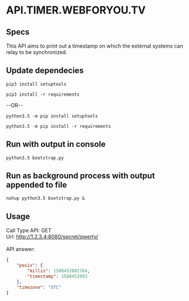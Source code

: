 # API.TIMER.WEBFORYOU.TV #

Specs
-----
This API aims to print out a timestamp on which the external systems can relay to be synchronized.

Update dependecies
-----
```pip3 install setuptools```

```pip3 install -r requirements```

--OR--

```python3.5 -m pip install setuptools```

```python3.5 -m pip install -r requirements```

Run with output in console
-----
```python3.5 bootstrap.py```

Run as background process with output appended to file
-----
```nohup python3.5 bootstrap.py &```

Usage
-----
Call Type API: GET
<br/>
Url: http://1.2.3.4:8080/secret/qwerty/
<br/>
<br/>
API answer:
```json
{
    "posix": {
        "millis": 1508452082764,
        "timestamp": 1508452083
    },
    "timezone": "UTC"
}
```